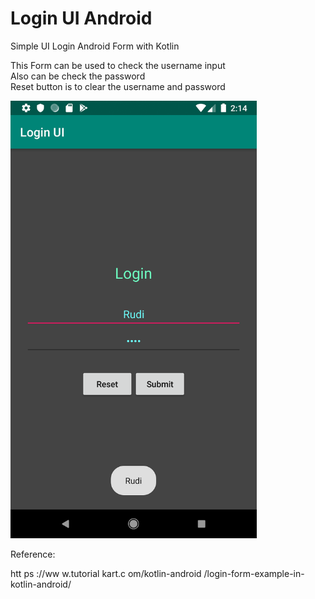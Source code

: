 # Login UI Android

Simple UI Login Android Form with Kotlin

This Form can be used to check the username input
<br>
Also can be check the password
<br>
Reset button is to clear the username and password

<a href="url"><img src="screenshot/Screenshot_1561878873_Resize.png" height="700" ></a>

Reference:

htt ps ://ww w.tutorial kart.c om/kotlin-android /login-form-example-in- kotlin-android/
